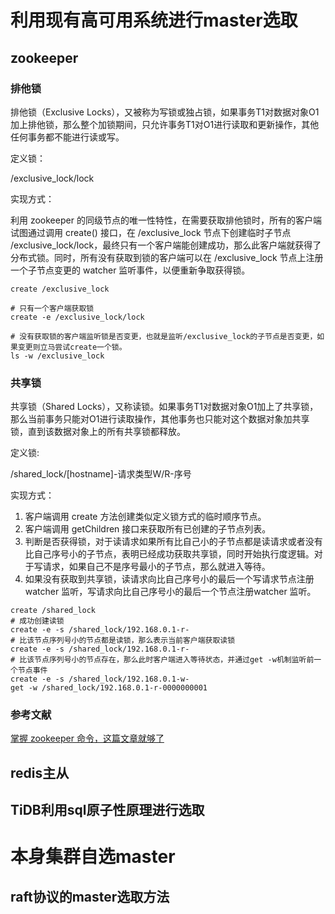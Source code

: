 # 利用现有高可用系统进行master选取
## zookeeper
### 排他锁
排他锁（Exclusive Locks），又被称为写锁或独占锁，如果事务T1对数据对象O1加上排他锁，那么整个加锁期间，只允许事务T1对O1进行读取和更新操作，其他任何事务都不能进行读或写。

定义锁：

/exclusive_lock/lock

实现方式：

利用 zookeeper 的同级节点的唯一性特性，在需要获取排他锁时，所有的客户端试图通过调用 create() 接口，在 /exclusive_lock 节点下创建临时子节点 /exclusive_lock/lock，最终只有一个客户端能创建成功，那么此客户端就获得了分布式锁。同时，所有没有获取到锁的客户端可以在 /exclusive_lock 节点上注册一个子节点变更的 watcher 监听事件，以便重新争取获得锁。
```shell
create /exclusive_lock

# 只有一个客户端获取锁
create -e /exclusive_lock/lock

# 没有获取锁的客户端监听锁是否变更，也就是监听/exclusive_lock的子节点是否变更，如果变更则立马尝试create一个锁。
ls -w /exclusive_lock
```

### 共享锁
共享锁（Shared Locks），又称读锁。如果事务T1对数据对象O1加上了共享锁，那么当前事务只能对O1进行读取操作，其他事务也只能对这个数据对象加共享锁，直到该数据对象上的所有共享锁都释放。

定义锁:

/shared_lock/[hostname]-请求类型W/R-序号

实现方式：

1. 客户端调用 create 方法创建类似定义锁方式的临时顺序节点。
2. 客户端调用 getChildren 接口来获取所有已创建的子节点列表。
3. 判断是否获得锁，对于读请求如果所有比自己小的子节点都是读请求或者没有比自己序号小的子节点，表明已经成功获取共享锁，同时开始执行度逻辑。对于写请求，如果自己不是序号最小的子节点，那么就进入等待。
4. 如果没有获取到共享锁，读请求向比自己序号小的最后一个写请求节点注册 watcher 监听，写请求向比自己序号小的最后一个节点注册watcher 监听。

```shell
create /shared_lock
# 成功创建读锁
create -e -s /shared_lock/192.168.0.1-r-
# 比该节点序列号小的节点都是读锁，那么表示当前客户端获取读锁
create -e -s /shared_lock/192.168.0.1-r-
# 比该节点序列号小的节点存在，那么此时客户端进入等待状态，并通过get -w机制监听前一个节点事件
create -e -s /shared_lock/192.168.0.1-w-
get -w /shared_lock/192.168.0.1-r-0000000001

```


### 参考文献
[掌握 zookeeper 命令，这篇文章就够了](https://blog.csdn.net/feixiang2039/article/details/79810102)

## redis主从
## TiDB利用sql原子性原理进行选取

# 本身集群自选master
## raft协议的master选取方法
